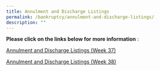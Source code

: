 ```yaml
---
title: Annulment and Discharge Listings
permalink: /bankruptcy/annulment-and-discharge-listings/
description: ""
---
```

**Please click on the links below for more information**&nbsp;:<br>

[Annulment and Discharge Listings (Week 37)](/files/(150923)dischargeannulmentlistingweek37.pdf)<br>

[Annulment and Discharge Listings (Week 38)](/files/(230923)dischargeannulmentlistingweek38.pdf)